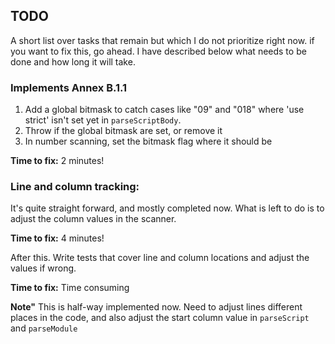 ## TODO

A short list over tasks that remain but which I do not prioritize right now. if you want to fix
this, go ahead. I have described below what needs to be done and how long it will take.

### Implements Annex B.1.1

1. Add a global bitmask to catch cases like "09" and "018" where 'use strict' isn't set yet in `parseScriptBody`.
2. Throw if the global bitmask are set, or remove it
3. In number scanning, set the bitmask flag where it should be

**Time to fix:** 2 minutes!

### Line and column tracking:

It's quite straight forward, and mostly completed now. What is left to do is
to adjust the column values in the scanner.

**Time to fix:** 4 minutes!

After this. Write tests that cover line and column locations and adjust the values if wrong.

**Time to fix:** Time consuming

**Note"** This is half-way implemented now. Need to adjust lines different places in the
code, and also adjust the start column value in `parseScript` and `parseModule`
